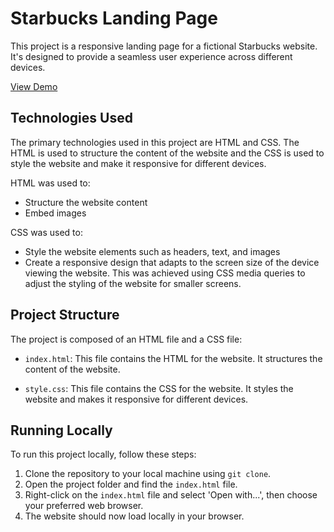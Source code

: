 # Starbucks Landing Page

This project is a responsive landing page for a fictional Starbucks website. It's designed to provide a seamless user experience across different devices. 

[View Demo](https://splendid-moxie-764dd8.netlify.app/)
## Technologies Used

The primary technologies used in this project are HTML and CSS. The HTML is used to structure the content of the website and the CSS is used to style the website and make it responsive for different devices.

HTML was used to:

- Structure the website content
- Embed images

CSS was used to:

- Style the website elements such as headers, text, and images
- Create a responsive design that adapts to the screen size of the device viewing the website. This was achieved using CSS media queries to adjust the styling of the website for smaller screens.

## Project Structure

The project is composed of an HTML file and a CSS file:

- `index.html`: This file contains the HTML for the website. It structures the content of the website.

- `style.css`: This file contains the CSS for the website. It styles the website and makes it responsive for different devices.

## Running Locally

To run this project locally, follow these steps:

1. Clone the repository to your local machine using `git clone`.
2. Open the project folder and find the `index.html` file.
3. Right-click on the `index.html` file and select 'Open with...', then choose your preferred web browser.
4. The website should now load locally in your browser.
